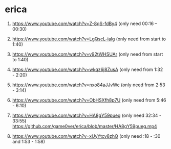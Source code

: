 # erica

1. https://www.youtube.com/watch?v=Z-8qS-fdBy4
(only need 00:16 – 00:30)
 
2. https://www.youtube.com/watch?v=LgQscL-ialg
(only need from start to 1:40)
 
3. https://www.youtube.com/watch?v=v92tWHSUAr
(only need from start to 1:40)

4. https://www.youtube.com/watch?v=wkqz6j8ZusA
(only need from 1:32 - 2:20)

5. https://www.youtube.com/watch?v=nxo84aJJvWc
(only need from 2:53 - 3:14)

6. https://www.youtube.com/watch?v=ObHSXfh8p7U
(only need from 5:46 - 6:10)

7. https://www.youtube.com/watch?v=HA8gY59pueg
(only need 32:34 - 33:55) https://github.com/game0ver/erica/blob/master/HA8gY59pueg.mp4

8. https://www.youtube.com/watch?v=xUyYtcv8zhQ
(only need :18 - :30 and 1:53 - 1:58)
